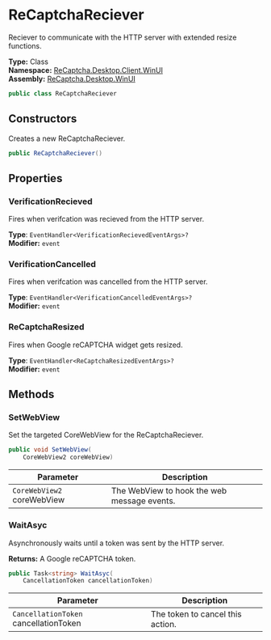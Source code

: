 # ReCaptchaReciever
Reciever to communicate with the HTTP server with extended resize functions.

**Type:** Class
<br />
**Namespace:** [ReCaptcha.Desktop.Client.WinUI](/ReCaptcha.Desktop/reference/recaptcha.desktop.winui/client/)
<br />
**Assembly:** [ReCaptcha.Desktop.WinUI](/ReCaptcha.Desktop/reference/recaptcha.desktop.winui/)

```cs
public class ReCaptchaReciever
```


## Constructors
Creates a new ReCaptchaReciever.
```cs
public ReCaptchaReciever()
```


## Properties

### VerificationRecieved
Fires when verifcation was recieved from the HTTP server.

**Type**: `EventHandler<VerificationRecievedEventArgs>?`
<br />
**Modifier:** `event`

### VerificationCancelled
Fires when verifcation was cancelled from the HTTP server.

**Type**: `EventHandler<VerificationCancelledEventArgs>?`
<br />
**Modifier:** `event`

### ReCaptchaResized
Fires when Google reCAPTCHA widget gets resized.

**Type**: `EventHandler<ReCaptchaResizedEventArgs>?`
<br />
**Modifier:** `event`


## Methods

### SetWebView
Set the targeted CoreWebView for the ReCaptchaReciever.
```cs
public void SetWebView(
    CoreWebView2 coreWebView)
```
| Parameter                                                | Description                           |
|----------------------------------------------------------|---------------------------------------|
| `CoreWebView2` coreWebView                | The WebView to hook the web message events.      |


### WaitAsyc
Asynchronously waits until a token was sent by the HTTP server.

**Returns:** A Google reCAPTCHA token.
```cs
public Task<string> WaitAsyc(
    CancellationToken cancellationToken)
```
| Parameter                                                | Description                           |
|----------------------------------------------------------|---------------------------------------|
| `CancellationToken` cancellationToken                | The token to cancel this action.      |
